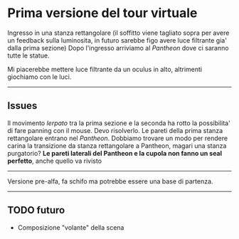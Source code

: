 # Prima versione del tour virtuale
Ingresso in una stanza rettangolare (il soffitto viene tagliato sopra per avere un feedback sulla luminosita,
in futuro sarebbe figo avere luce filtrante gia' dalla prima sezione)
Dopo l'ingresso arriviamo al *Pantheon* dove ci saranno tutte le statue.

Mi piacerebbe mettere luce filtrante da un oculus in alto, altrimenti giochiamo con le luci.

***
## Issues
Il movimento *lerpato* tra la prima sezione e la seconda ha rotto la possibilita' di fare panning con il mouse. Devo risolverlo.
Le pareti della prima stanza rettangolare entrano nel *Pantheon*. Dobbiamo trovare un modo per rendere carina la transizione da stanza rettangolare a Pantheon, magari una stanza purgatorio?
**Le pareti laterali del Pantheon e la cupola non fanno un seal perfetto**, anche quello va rivisto

*** 
Versione pre-alfa, fa schifo ma potrebbe essere una base di partenza.
*** 

## TODO futuro
- Composizione "volante" della scena

